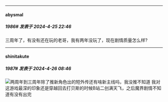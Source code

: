 ﻿
*****

####  abysmal  
##### 1986#       发表于 2024-4-25 22:46

三周年了，有没有还在玩的老哥，我有两年没玩了，现在剧情质量怎么样?


*****

####  shinitakute  
##### 1987#       发表于 2024-4-26 08:46

<img src="https://static.saraba1st.com/image/smiley/face2017/009.gif" referrerpolicy="no-referrer">两周年到三周年除了推新角色出的短外传还有啥新主线吗，我没推不知道
我对这游戏最深的印象还是穿越回去打贝斯的时候B站二创满天飞，之后魔界剧情不知道有没有出完

